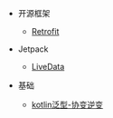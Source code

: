 * 开源框架

    * [Retrofit](/android/opensource/retrofit.md)

* Jetpack

    * [LiveData](/android/jetpack/livedata.md)

* 基础

    * [kotlin泛型-协变逆变](/android/base/generisc.md)